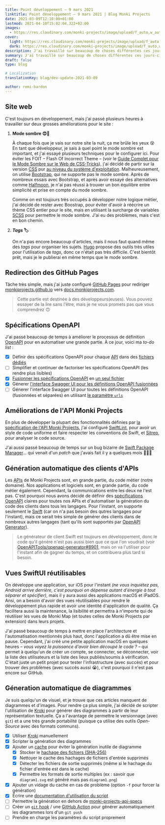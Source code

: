 ```yaml
---
title: Point développement – 9 mars 2021
linktitle: Point développement – 9 mars 2021 | Blog Monki Projects
date: 2021-03-09T12:10:00+01:00
lastmod: 2021-04-10T15:02:04.322+02:00
images:
  - https://res.cloudinary.com/monki-projects/image/upload/f_auto,w_auto/v1617994923/website/fr/uploads/articles/point-dev-2021-03-09/cover-light
cover:
  light: https://res.cloudinary.com/monki-projects/image/upload/f_auto,w_1024/v1617994923/website/fr/uploads/articles/point-dev-2021-03-09/cover-light
  dark: https://res.cloudinary.com/monki-projects/image/upload/f_auto,w_1024/v1617994923/website/fr/uploads/articles/point-dev-2021-03-0/cover-dark
description: J'ai travaillé sur beaucoup de choses différentes ces jours-ci, alors voici un petit récapitulatif de ce que j'ai fait et de ce qui demande encore du travail. C'est principalement de l'infrastructure et de l'automatisation, mais j'ai aussi travaillé sur le site.
summary: J'ai travaillé sur beaucoup de choses différentes ces jours-ci, alors voici un petit récapitulatif de ce que j'ai fait et de ce qui demande encore du travail. C'est principalement de l'infrastructure et de l'automatisation, mais j'ai aussi travaillé sur le site.
draft: false
type: blog

# Localization
translationKey: blog/dev-update-2021-03-09

author: remi-bardon
---
```


## Site web

C'est toujours en développement, mais j'ai passé plusieurs heures à travailler sur deux grosses améliorations pour le site :

1. **Mode sombre 😍🌚**

   À chaque fois que je vais sur notre site la nuit, ça me brûle les yeux  😵 En tant que développeur, je sais à quel point le mode sombre est important, et j'ai essayé plusieurs techniques pour le configurer ici. Pour éviter les FOIT – Flash Of Incorrect Theme – (voir le [Guide Complet pour le Mode Sombre sur le Web de CSS-Tricks](https://css-tricks.com/a-complete-guide-to-dark-mode-on-the-web/#storing-preferences)), j'ai décidé de partir sur la version [CSS](https://fr.wikipedia.org/wiki/Feuilles_de_style_en_cascade) pur [au niveau du système d'exploitation](https://css-tricks.com/a-complete-guide-to-dark-mode-on-the-web/#os-level). Malheureusement, on utilise [Bootstrap](https://getbootstrap.com), qui ne supporte pas le mode sombre. Après de nombreux essais avec Bootstrap, et après avoir essayé des alternatives comme [Halfmoon](https://css-tricks.com/halfmoon-a-bootstrap-alternative-with-dark-mode-built-in/), je n'ai pas réussi à trouver un bon équilibre entre simplicité et prise en compte du mode sombre.

   Comme on est toujours très occupés à développer notre logique métier, j'ai décidé de rester avec Boostrap, pour éviter d'avoir à réécrire un thème CSS entier pour le site, mais en utilisant la surcharge de variables [SCSS](https://en.wikipedia.org/wiki/Sass_(stylesheet_language)) pour permettre le mode sombre. J'ai eu des problèmes, mais c'est en bon chemin.

2. ***Tags* 🏷**

   On n'a pas encore beaucoup d'articles, mais il nous faut quand même des *tags* pour organiser les sujets. [Hugo](https://gohugo.io) propose des outils très utiles pour l'utilisation de *tags*, donc ce n'était pas très difficile. C'est bientôt prêt, mais je le publierai en même temps que le mode sombre.

## Redirection des GitHub Pages

Tâche très simple, mais j'ai juste configuré [GitHub Pages](https://pages.github.com/) pour rediriger [monkiprojects.github.io](https://monkiprojects.github.io) vers [docs.monkiprojects.com](https://docs.monkiprojects.com/).

> Cette partie est destinée à des développeurs(euses). Vous pouvez essayer de la lire sans l'être, mais je ne vous promets pas que vous comprendrez 🙃

## Spécifications OpenAPI

J'ai passé beaucoup de temps à améliorer le processus de définition [OpenAPI](https://swagger.io/docs/specification/about/) pour en automatiser une grande partie. À ce jour, voici ma *to-do list* :

- [x] Définir des spécifications OpenAPI pour chaque [API](https://fr.wikipedia.org/wiki/Interface_de_programmation) dans des [fichiers dédiés](https://github.com/MonkiProjects/monki-projects-api-specs/blob/f81b8ab58b2cd6effd7541e731becaa5a44c7f86/specs)
- [ ] Simplifier et continuer de factoriser les spécifications OpenAPI (les rendre plus lisibles)
- [x] [Fusionner les spécifications OpenAPI](https://github.com/MonkiProjects/monki-projects-api-specs/blob/f81b8ab58b2cd6effd7541e731becaa5a44c7f86/merge.sh) en [un seul fichier](https://github.com/MonkiProjects/monki-projects-api-specs/blob/f81b8ab58b2cd6effd7541e731becaa5a44c7f86/specs/monki-projects-api-v1.yaml)
- [x] Génerer [l'interface Swagger UI pour les définitions OpenAPI fusionnées](https://docs.monkiprojects.com/monki-projects-api-specs/)
- [ ] Génerer l'interface Swagger UI pour toutes les définitions OpenAPI (fusionnées et séparées) en utilisant [le paramètre `urls`](https://swagger.io/docs/open-source-tools/swagger-ui/usage/configuration/#core)

## Améliorations de l'API Monki Projects

En plus de développer la plupart des fonctionnalités définies par [la spécification de l'API Monki Projects](https://github.com/MonkiProjects/monki-projects-api-specs/blob/f81b8ab58b2cd6effd7541e731becaa5a44c7f86/specs/monki-projects-api-v1.yaml), j'ai configuré [SwiftLint](https://github.com/realm/SwiftLint), pour avoir un style de code uniforme et faire respecter les conventions de Swift, et [Sitrep](https://github.com/twostraws/Sitrep), pour analyser le code source.

J'ai aussi passé beaucoup de temps sur un bug bizarre de [Swift Package Manager](https://swift.org/package-manager/)… qui venait d'un *patch* que j'avais fait il y a quelques mois 🤦🏻‍♂️

## Génération automatique des clients d'APIs

Les [APIs](https://fr.wikipedia.org/wiki/Interface_de_programmation) de Monki Projects sont, en grande partie, du code métier (notre domaine). Nos applications et logiciels sont, en grande partie, du code métier également. Cependant, la communications entre les deux ne l'est pas. C'est pourquoi nous avons décidé de définir des [spécifications OpenAPI](https://swagger.io/docs/specification/about/) claires pour toutes nos APIs et d'automatiser la génération du code des clients dans tous les langages. Pour l'instant, on supporte seulement le [Swift](https://swift.org/about/) (car on n'a pas besoin des qutres langages pour l'instant), mais ce serait très simple de générer des clients dans de nombreux autres langages (tant qu'ils sont supportés par [OpenAPI Generator](https://openapi-generator.tech/)).

> Le générateur de client Swift est toujours en développement, donc le code qu'il génère n'est pas aussi bien que ce que l'on voudrait (voir [OpenAPITools/openapi-generator#8901](https://github.com/OpenAPITools/openapi-generator/issues/8901), mais on va l'utiliser pour l'instant afin de gagner du temps, et on contribuera plus tard si besoin.

## Vues SwiftUI réutilisables

On développe une application, sur iOS pour l'instant *(ne vous inquiétez pas, Android arrive derrière, c'est pourquoi on dépense autant d'énergie à tout séparer et spécifier)*, mais il y aura aussi des applications macOS et iPadOS. Ansi, on a besoin d'avoir des vues réutilisables pour rendre le développement plus rapide et avoir une identité d'application de qualité. Ça facilitera aussi la maintenance, la lisibilité et permettra à n'importe qui de réutiliser les vues de Monki Map (et toutes celles de Monki Projects par extension) dans leurs projets.

J'ai passé beaucoup de temps à mettre en place l'architecture et l'automatisation mentionnés plus haut, donc l'application a dû être mise en pause. Cependant, j'ai créé une petite application macOS en quelques heures *– vous voyez la puissance d'avoir bien découpé le code ? –* qui permet à quelqu'un de créer un compte, se connecter, se déconnecter, voir la liste des utilisateurs et la liste des lieux publiés/soumis à vérification. C'était juste un petit projet pour tester l'infrastructure (avec succès) et pour trouver des problèmes (avec succès aussi 😭), c'est pourquoi il n'est pas encore sur GitHub.

## Géneration automatique de diagrammes

Je suis quelqu'un de visuel, et je trouve que ces articles manquent de diagrammes et d'images. Pour rendre ça plus simple, j'ai décidé de scripter l'utilisation de [Kroki](https://kroki.io/) pour générer des diagrammes à partir de leur représentation textuelle. Ça a l'avantage de permettre le versionnage (avec `git`) et a une très grande portabilité (puisque ça utilise des outils *Open-Source* avec des formats communs).

- [x] Utiliser [Kroki](https://kroki.io/) manuellement
- [x] Scripter la génération des diagrammes
- [x] Ajouter un [cache](https://fr.wikipedia.org/wiki/M%C3%A9moire_cache) pour éviter la génération inutile de diagramme
  - [x] Stocker le [hachage des fichiers (SHA-256)](https://fr.wikipedia.org/wiki/Secure_Hash_Algorithm)
  - [x] Nettoyer le cache des hachages de fichiers d'entrée supprimés
  - [x] Détecter les fichiers de sortie supprimés (même si le hachage du fichier d'entrée est dans le cache)
  - [x] Permettre les formats de sortie multiples (ex : savoir que `diagram1.svg` est généré mais pas `diagram1.png`)
- [x] Ajouter un vidage du cache en cas de problème (option `-f` pour forcer la génération)
- [x] Écrire une [documentation d'utilisation du script](https://github.com/MonkiProjects/monki-projects-api-specs/blob/f81b8ab58b2cd6effd7541e731becaa5a44c7f86/CONTRIBUTE.md#createupdate-diagrams)
- [ ] Permettre la génération en dehors de [monki-projects-api-specs](https://github.com/MonkiProjects/monki-projects-api-specs)
- [ ] Créer un [`git` *hook*](https://git-scm.com/docs/githooks) / une [GitHub Action](https://github.com/features/actions) pour générer automatiquement les diagrammes lors d'un `git push`
- [ ] Prendre en charge les paramètres du script proprement
